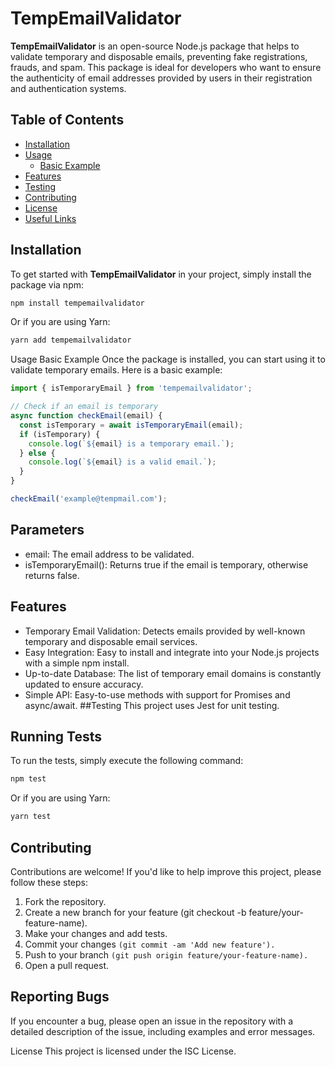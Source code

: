 # TempEmailValidator

**TempEmailValidator** is an open-source Node.js package that helps to validate temporary and disposable emails, preventing fake registrations, frauds, and spam. This package is ideal for developers who want to ensure the authenticity of email addresses provided by users in their registration and authentication systems.

## Table of Contents
- [Installation](#installation)
- [Usage](#usage)
  - [Basic Example](#basic-example)
- [Features](#features)
- [Testing](#testing)
- [Contributing](#contributing)
- [License](#license)
- [Useful Links](#useful-links)

## Installation

To get started with **TempEmailValidator** in your project, simply install the package via npm:

```bash
npm install tempemailvalidator
```

Or if you are using Yarn:
```bash
yarn add tempemailvalidator
```

Usage
Basic Example
Once the package is installed, you can start using it to validate temporary emails. Here is a basic example:

```js
import { isTemporaryEmail } from 'tempemailvalidator';

// Check if an email is temporary
async function checkEmail(email) {
  const isTemporary = await isTemporaryEmail(email);
  if (isTemporary) {
    console.log(`${email} is a temporary email.`);
  } else {
    console.log(`${email} is a valid email.`);
  }
}

checkEmail('example@tempmail.com');

```

## Parameters
- email: The email address to be validated.
- isTemporaryEmail(): Returns true if the email is temporary, otherwise returns false.
## Features
- Temporary Email Validation: Detects emails provided by well-known temporary and disposable email services.
- Easy Integration: Easy to install and integrate into your Node.js projects with a simple npm install.
- Up-to-date Database: The list of temporary email domains is constantly updated to ensure accuracy.
- Simple API: Easy-to-use methods with support for Promises and async/await.
##Testing
This project uses Jest for unit testing.

## Running Tests
To run the tests, simply execute the following command:
```bash
npm test
```

Or if you are using Yarn:
```bash
yarn test
```

## Contributing
Contributions are welcome! 
If you'd like to help improve this project, please follow these steps:

1. Fork the repository.
2. Create a new branch for your feature (git checkout -b feature/your-feature-name).
3. Make your changes and add tests.
4. Commit your changes ``(git commit -am 'Add new feature').``
5. Push to your branch ``(git push origin feature/your-feature-name).``
6. Open a pull request.
## Reporting Bugs
If you encounter a bug, please open an issue in the repository with a detailed description of the issue, including examples and error messages.

License
This project is licensed under the ISC License.

